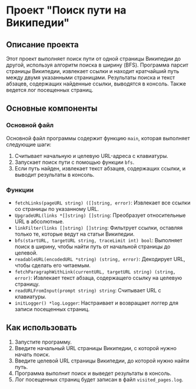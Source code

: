 # Проект "Поиск пути на Википедии"

## Описание проекта
Этот проект выполняет поиск пути от одной страницы Википедии до другой, используя алгоритм поиска в ширину (BFS). Программа парсит страницы Википедии, извлекает ссылки и находит кратчайший путь между двумя указанными страницами. Результаты поиска и текст абзацев, содержащих найденные ссылки, выводятся в консоль. Также ведется лог посещенных страниц.

## Основные компоненты

### Основной файл
Основной файл программы содержит функцию `main`, которая выполняет следующие шаги:
1. Считывает начальную и целевую URL-адреса с клавиатуры.
2. Запускает поиск пути с помощью функции `bfs`.
3. Если путь найден, извлекает текст абзацев, содержащих ссылки, и выводит результаты в консоль.

### Функции
- `fetchLinks(pageURL string) ([]string, error)`: Извлекает все ссылки со страницы по указанному URL.
- `UpgradeURL(links *[]string) []string`: Преобразует относительные URL в абсолютные.
- `linkFilter(links []string) []string`: Фильтрует ссылки, оставляя только те, которые ведут на статьи Википедии.
- `bfs(startURL, targetURL string, traceLimit int) bool`: Выполняет поиск в ширину, чтобы найти путь от начальной страницы до целевой.
- `readableURL(encodedURL *string) (string, error)`: Декодирует URL, чтобы сделать его читаемым.
- `fetchParagraphWithLink(currentURL, targetURL string) (string, error)`: Извлекает текст абзаца, содержащего ссылку на целевую страницу.
- `readURLFromInput(prompt string) string`: Считывает URL с клавиатуры.
- `initLogger() *log.Logger`: Настраивает и возвращает логгер для записи посещенных страниц.

## Как использовать

1. Запустите программу.
2. Введите начальный URL страницы Википедии, с которой нужно начать поиск.
3. Введите целевой URL страницы Википедии, до которой нужно найти путь.
4. Программа выполнит поиск и выведет результаты в консоль.
5. Лог посещенных страниц будет записан в файл `visited_pages.log`.